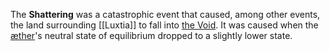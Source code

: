The **Shattering** was a catastrophic event that caused, among other events, the land surrounding [[Luxtia]] to fall into [the Void](The%20Void.md). It was caused when the [æther](Æther.md)'s neutral state of equilibrium dropped to a slightly lower state.